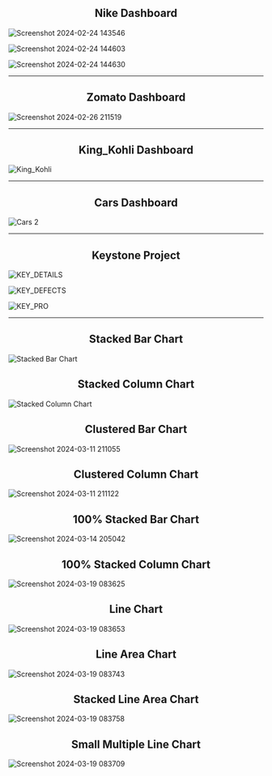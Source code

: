 <h2 align="center"> Nike Dashboard </h2>


![Screenshot 2024-02-24 143546](https://github.com/ROB6665/POWER_BI/assets/121626867/bfe3ca3f-0a5d-4932-9790-450a7433340b)

![Screenshot 2024-02-24 144603](https://github.com/ROB6665/POWER_BI/assets/121626867/aba0b13c-8a29-4c8b-8f74-64da19b9dd35)

![Screenshot 2024-02-24 144630](https://github.com/ROB6665/POWER_BI/assets/121626867/82f09cb5-e01d-46ad-8a14-f28b8827a7bf)

<hr>

<h2 align="center"> Zomato Dashboard </h2>

![Screenshot 2024-02-26 211519](https://github.com/ROB6665/POWER_BI/assets/121626867/0444338f-c2ff-4bfa-a778-c866d7c7e3f8)

<hr>

<h2 align="center"> King_Kohli Dashboard </h2>

![King_Kohli](https://github.com/ROB6665/POWER_BI/assets/121626867/ba8d459d-4ebb-4b30-8296-723e542cfaf5)

<hr>

<h2 align="center"> Cars Dashboard </h2>

![Cars 2](https://github.com/ROB6665/POWER_BI/assets/121626867/7c3f54ba-7d2c-4854-b2d2-52d0e9ac900e)

<hr>

<h2 align="center"> Keystone Project </h2>

![KEY_DETAILS](https://github.com/ROB6665/POWER_BI/assets/121626867/c3a0143a-9f7b-4a87-88c9-27620e7e7399)

![KEY_DEFECTS](https://github.com/ROB6665/POWER_BI/assets/121626867/acb8b710-8d9b-477b-9bdb-8abc6f76a9df)

![KEY_PRO](https://github.com/ROB6665/POWER_BI/assets/121626867/56158e10-cde0-497a-b634-f08148d83cd6)

<hr>

<h2 align="center"> Stacked Bar Chart </h2>

![Stacked Bar Chart](https://github.com/ROB6665/POWER_BI/assets/121626867/2cf48860-a897-415b-8e23-614b25055df7)

<h2 align="center"> Stacked Column Chart </h2>

![Stacked Column Chart](https://github.com/ROB6665/POWER_BI/assets/121626867/31ac51ae-1ff8-4bbb-b0d6-3b20cbaba82b)

<h2 align="center"> Clustered Bar Chart </h2>

![Screenshot 2024-03-11 211055](https://github.com/ROB6665/POWER_BI/assets/121626867/bcb00667-2b07-4516-90d3-3265f6c36b7f)

<h2 align="center"> Clustered Column Chart </h2>

![Screenshot 2024-03-11 211122](https://github.com/ROB6665/POWER_BI/assets/121626867/5ed2a486-cb40-4124-8917-1068aea2e956)

<h2 align="center"> 100% Stacked Bar Chart </h2>

![Screenshot 2024-03-14 205042](https://github.com/ROB6665/POWER_BI/assets/121626867/218904c1-dcb2-41ed-874b-84cb2d241390)

<h2 align="center"> 100% Stacked Column Chart </h2>

![Screenshot 2024-03-19 083625](https://github.com/ROB6665/POWER_BI/assets/121626867/28ed3309-6e59-433c-9592-9c723170593f)

<h2 align="center"> Line Chart </h2>

![Screenshot 2024-03-19 083653](https://github.com/ROB6665/POWER_BI/assets/121626867/152faf94-d8c4-4718-9980-5242776db771)

<h2 align="center"> Line Area Chart </h2>

![Screenshot 2024-03-19 083743](https://github.com/ROB6665/POWER_BI/assets/121626867/77c3b4d5-82f1-47c9-b9b1-11d545b57f95)

<h2 align="center"> Stacked Line Area Chart </h2>

![Screenshot 2024-03-19 083758](https://github.com/ROB6665/POWER_BI/assets/121626867/79eedddf-d8de-4de3-b65d-c901463ebf28)

<h2 align="center"> Small Multiple Line Chart </h2>

![Screenshot 2024-03-19 083709](https://github.com/ROB6665/POWER_BI/assets/121626867/b5863511-f9c5-4be6-9ead-483c8687a61d)
